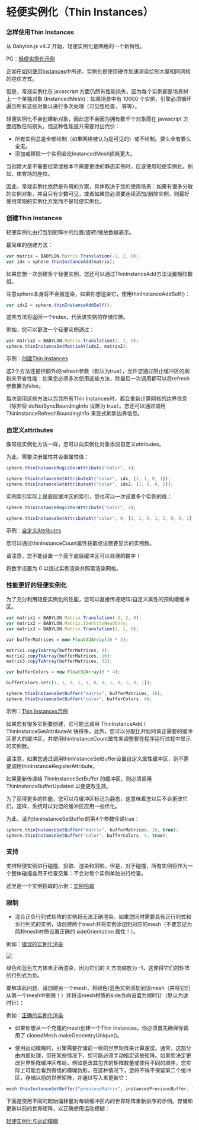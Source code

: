 轻便实例化（Thin Instances）
===

### 怎样使用Thin Instances

从 Babylon.js v4.2 开始，轻便实例化是网格的一个新特性。

PG：[轻便实例化示例](https://playground.babylonjs.com/#V1JE4Z#1)

正如在[如何使用Instances](./实例化.md)中所述，实例化是使用硬件加速渲染绘制大量相同网格的绝佳方式。

但是，常规实例化在 javascript 方面仍然有性能损失，因为每个实例都是场景树上一个单独对象 (InstancedMesh)：如果场景中有 10000 个实例，引擎必须循环遍历所有这些对象以进行多次处理（可见性检查， 等等）。

轻便实例化不会创建新对象，因此您不会因为拥有数千个对象而在 javascript 方面招致任何损失。但这种性能提升需要付出代价：

* 所有实例总是全部绘制（如果网格被认为是可见的）或不绘制。要么全有要么全无。
* 添加或移除一个实例会比InstancedMesh损耗更大。

当创建大量不需要经常或根本不需要更改的静态实例时，应该使用轻便实例化。例如，体育场的座位。

因此，常规实例化依然是有用的方案，具体取决于您的使用场景：如果有很多分散的实例对象，并且只有少数可见，或者如果您必须要连续添加/删除实例，则最好使用常规的实例化方案而不是轻便实例化。

### 创建Thin Instances

轻便实例化由打包到矩阵中的位置/旋转/缩放数据表示。

最简单的创建方法：

````javascript
var matrix = BABYLON.Matrix.Translation(-2, 2, 0);
var idx = sphere.thinInstanceAdd(matrix);
````

如果您想一次创建多个轻便实例，您还可以通过ThinInstanceAdd方法设置矩阵数组。

注意sphere本身将不会被渲染，如果你想渲染它，使用thinInstanceAddSelf()：

````javascript
var idx2 = sphere.thinInstanceAddSelf();
````

这些方法将返回一个index，代表该实例的存储位置。

例如，您可以更改一个轻便实例通过：

````javascript
var matrix2 = BABYLON.Matrix.Translation(2, 1, 0);
sphere.thinInstanceSetMatrixAt(idx2, matrix2);
````

示例：[创建Thin Instances](https://playground.babylonjs.com/#217750)

这3个方法还提供额外的refresh参数（默认为true），允许您通过阻止缓冲区的刷新来节省性能：如果您必须多次使用这些方法，除最后一次调用都可以将refresh参数置为false。

每次调用这些方法以包含所有Thin Instances时，都会重新计算网格的边界信息（除非将 doNotSyncBoundingInfo 设置为 true）。您还可以通过调用 ThinInstanceRefreshBoundingInfo 来显式刷新边界信息。

### 自定义attributes

像常规实例化方法一样，您可以向实例化对象添加自定义attributes。

为此，需要注册属性并设置属性值：

````javascript
sphere.thinInstanceRegisterAttribute("color", 4);

sphere.thinInstanceSetAttributeAt("color", idx, [1, 1, 0, 1]);
sphere.thinInstanceSetAttributeAt("color", idx2, [1, 0, 0, 1]);
````

实例索引实际上是底层缓冲区的索引，您也可以一次设置多个实例的值：

````javascript
sphere.thinInstanceRegisterAttribute("color", 4);

sphere.thinInstanceSetAttributeAt("color", 0, [1, 1, 0, 1, 1, 0, 0, 1]);
````

示例：[自定义Attributes](https://playground.babylonjs.com/#217750#1)

您可以通过thinInstanceCount属性获取或设置要显示的实例数。

请注意，您不能设置一个高于底层缓冲区可以处理的数字！

将数字设置为 0 以绕过实例渲染并照常渲染网格。

### 性能更好的轻便实例化

为了充分利用轻便实例化的性能，您可以直接传递矩阵/自定义属性的预构建缓冲区。

````javascript
var matrix1 = BABYLON.Matrix.Translation(-2, 2, 0);
var matrix2 = BABYLON.Matrix.IdentityReadOnly;
var matrix3 = BABYLON.Matrix.Translation(2, 1, 0);

var bufferMatrices = new Float32Array(16 * 3);

matrix1.copyToArray(bufferMatrices, 0);
matrix2.copyToArray(bufferMatrices, 16);
matrix3.copyToArray(bufferMatrices, 32);

var bufferColors = new Float32Array(3 * 4);

bufferColors.set([1, 1, 0, 1, 1, 0, 0, 1, 0, 1, 0, 1]);

sphere.thinInstanceSetBuffer("matrix", bufferMatrices, 16);
sphere.thinInstanceSetBuffer("color", bufferColors, 4);
````

示例：[Thin Instances示例](https://playground.babylonjs.com/#217750#2)

如果您有很多实例要创建，它可能比调用 ThinInstanceAdd / ThinInstanceSetAttributeAt 快得多。此外，您可以分配比开始时真正需要的缓冲区更大的缓冲区，并使用thinInstanceCount属性来调整要在程序运行过程中显示的实例数。

请注意，如果您通过调用thinInstanceSetBuffer设置自定义属性缓冲区，则不需要调用thinInstanceRegisterAttribute。

如果更新传递给 ThinInstanceSetBuffer 的缓冲区，则必须调用 ThinInstanceBufferUpdated 以使更改生效。

为了获得更多的性能，您可以将缓冲区标记为静态，这意味着您以后不会更改它们。这样，系统可以对您的缓冲区应用一些优化。

为此，请为thinInstanceSetBuffer的第4个参数传递true：

````javascript
sphere.thinInstanceSetBuffer("matrix", bufferMatrices, 16, true);
sphere.thinInstanceSetBuffer("color", bufferColors, 4, true);
````

### 支持

支持轻便实例进行碰撞、拾取、渲染和阴影。但是，对于碰撞，所有实例将作为一个整体碰撞盒用于检查交集：不会对每个实例单独进行检查。

这里是一个实例拾取的示例：[实例拾取](https://playground.babylonjs.com/#RC2IAH#1)

### 限制

* 混合正负行列式矩阵的实例将无法正确渲染。如果您同时需要具有正行列式和负行列式的实例，请创建两个mesh并将实例添加到对应的mesh（不要忘记为两种mesh材质设置正确的 sideOrientation 属性！）。

例如：[错误的实例化渲染](https://playground.babylonjs.com/#217750#3)

![](https://doc.babylonjs.com/_next/image?url=%2Fimg%2Fhow_to%2FMesh%2FthinInstancesWrongSideOrientation.png&w=1920&q=75)

绿色和蓝色立方体未正确渲染，因为它们的 X 方向缩放为 -1，这使得它们的矩阵的行列式为负。

要解决此问题，请创建另一个mesh，将绿色/蓝色实例添加到该mesh（并将它们从第一个mesh中删除！）并将该mesh材质的side方向设置为顺时针（默认为逆时针）：

例如：[正确的实例化渲染](https://playground.babylonjs.com/#217750#4)

* 如果你想从一个克隆的mesh创建一个Thin Instances，你必须首先确保你调用了 clonedMesh.makeGeometryUnique()。

* 使用运动模糊时，引擎需要存储前一帧的世界矩阵来计算速度。通常，这部分由内部处理，但在某些情况下，您可能必须手动指定这些矩阵。如果您决定更改世界矩阵缓冲区布局，例如更改其包含的矩阵数量或使用不同的顺序，您实际上可能会看到奇怪的模糊伪影。在这种情况下，您将不得不保留第二个缓冲区，存储以前的世界矩阵，并通过写入来更新它：

````javascript
mesh.thinInstanceSetBuffer("previousMatrix", instancedPreviousBuffer, 16);
````

下面是使用不同的起始偏移量对每帧缓冲区内的世界矩阵重新排序的示例。存储和更新以前的世界矩阵，以正确使用运动模糊：

[轻便实例化与运动模糊](https://playground.babylonjs.com/#HJGC2G#59)